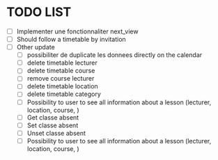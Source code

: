 # TODO LIST 

- [ ] Implementer une fonctionnaliter next_view
- [ ] Should follow a timetable by invitation
- [ ] Other update
	- [ ] possibiliter de duplicate les donnees directly on the calendar
	- [ ] delete timetable lecturer
	- [ ] delete timetable course
	- [ ] remove course lecturer
	- [ ] delete timetable location
	- [ ] delete timetable category
	- [ ] Possibility to user to see all information about a lesson (lecturer, location, course, )
	- [ ] Get classe absent
	- [ ] Set classe absent
	- [ ] Unset classe absent
	- [ ] Possibility to user to see all information about a lesson (lecturer, location, course, )
